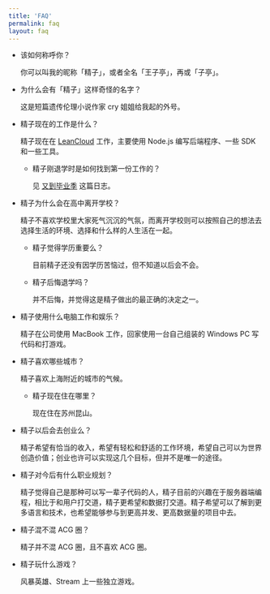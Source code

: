 ```yaml
---
title: 'FAQ'
permalink: faq
layout: faq
---
```


* 该如何称呼你？

    你可以叫我的昵称「精子」，或者全名「王子亭」，再或「子亭」。

* 为什么会有「精子」这样奇怪的名字？

    这是短篇遗传伦理小说作家 cry 姐姐给我起的外号。

* 精子现在的工作是什么？

    精子现在在 [LeanCloud](https://leancloud.cn) 工作，主要使用 Node.js 编写后端程序、一些 SDK 和一些工具。

    * 精子刚退学时是如何找到第一份工作的？

        见 [又到毕业季](https://jysperm.me/2013/08/1204) 这篇日志。

* 精子为什么会在高中离开学校？

    精子不喜欢学校里大家死气沉沉的气氛，而离开学校则可以按照自己的想法去选择生活的环境、选择和什么样的人生活在一起。

    * 精子觉得学历重要么？

        目前精子还没有因学历苦恼过，但不知道以后会不会。

    * 精子后悔退学吗？

        并不后悔，并觉得这是精子做出的最正确的决定之一。

* 精子使用什么电脑工作和娱乐？

    精子在公司使用 MacBook 工作，回家使用一台自己组装的 Windows PC 写代码和打游戏。

* 精子喜欢哪些城市？

    精子喜欢上海附近的城市的气候。

    * 精子现在住在哪里？

        现在住在苏州昆山。

* 精子以后会去创业么？

    精子希望有恰当的收入，希望有轻松和舒适的工作环境，希望自己可以为世界创造价值；创业也许可以实现这几个目标，但并不是唯一的途径。

* 精子对今后有什么职业规划？

    精子觉得自己是那种可以写一辈子代码的人，精子目前的兴趣在于服务器端编程，相比于和用户打交道，精子更希望和数据打交道。精子希望可以了解到更多语言和技术，也希望能够参与到更高并发、更高数据量的项目中去。

* 精子混不混 ACG 圈？

    精子并不混 ACG 圈，且不喜欢 ACG 圈。

* 精子玩什么游戏？

    风暴英雄、Stream 上一些独立游戏。
